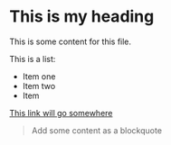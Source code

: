 # This is my heading

This is some content for this file.

This is a list:
- Item one
- Item two
- Item

[This link will go somewhere](#)

> Add some content as a blockquote
